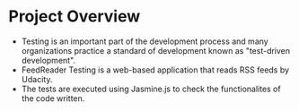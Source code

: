 # Project Overview

- Testing is an important part of the development process and many organizations practice a standard of development known as "test-driven development".
- FeedReader Testing is a web-based application that reads RSS feeds by Udacity.
- The tests are executed using Jasmine.js to check the functionalites of the code written.
